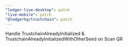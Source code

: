 ```yaml
---
"ledger-live-desktop": patch
"live-mobile": patch
"@ledgerhq/trustchain": patch
---
```


Handle TrustchainAlreadyInitialized & TrustchainAlreadyInitializedWithOtherSeed on Scan QR
